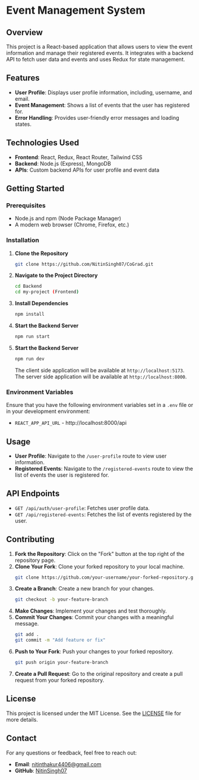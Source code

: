 # Event Management System

## Overview

This project is a React-based application that allows users to view the event information and manage their registered events. It integrates with a backend API to fetch user data and events and uses Redux for state management.

## Features

- **User Profile**: Displays user profile information, including, username, and email.
- **Event Management**: Shows a list of events that the user has registered for.
- **Error Handling**: Provides user-friendly error messages and loading states.

## Technologies Used

- **Frontend**: React, Redux, React Router, Tailwind CSS
- **Backend**: Node.js (Express), MongoDB 
- **APIs**: Custom backend APIs for user profile and event data

## Getting Started

### Prerequisites

- Node.js and npm (Node Package Manager)
- A modern web browser (Chrome, Firefox, etc.)

### Installation

1. **Clone the Repository**
    ```bash
    git clone https://github.com/NitinSingh07/CoGrad.git
    ```

2. **Navigate to the Project Directory**
    ```bash
    cd Backend
    cd my-project (Frontend)
    ```

3. **Install Dependencies**
    ```bash
    npm install
    ```

4. **Start the Backend Server**
    ```bash
    npm run start
    ```

5. **Start the Backend Server**
    ```bash
    npm run dev
    ```   
    The client side application will be available at `http://localhost:5173`.
    The server side application will be available at `http://localhost:8000`.

### Environment Variables

Ensure that you have the following environment variables set in a `.env` file or in your development environment:

- `REACT_APP_API_URL` - http://localhost:8000/api

## Usage

- **User Profile**: Navigate to the `/user-profile` route to view user information.
- **Registered Events**: Navigate to the `/registered-events` route to view the list of events the user is registered for.

## API Endpoints

- `GET /api/auth/user-profile`: Fetches user profile data.
- `GET /api/registered-events`: Fetches the list of events registered by the user.

## Contributing

1. **Fork the Repository**: Click on the "Fork" button at the top right of the repository page.
2. **Clone Your Fork**: Clone your forked repository to your local machine.
    ```bash
    git clone https://github.com/your-username/your-forked-repository.git
    ```
3. **Create a Branch**: Create a new branch for your changes.
    ```bash
    git checkout -b your-feature-branch
    ```
4. **Make Changes**: Implement your changes and test thoroughly.
5. **Commit Your Changes**: Commit your changes with a meaningful message.
    ```bash
    git add .
    git commit -m "Add feature or fix"
    ```
6. **Push to Your Fork**: Push your changes to your forked repository.
    ```bash
    git push origin your-feature-branch
    ```
7. **Create a Pull Request**: Go to the original repository and create a pull request from your forked repository.

## License

This project is licensed under the MIT License. See the [LICENSE](LICENSE) file for more details.

## Contact

For any questions or feedback, feel free to reach out:

- **Email**: [nitinthakur4406@gmail.com](mailto:nitinthakur4406@gmail.com)
- **GitHub**: [NitinSingh07](https://github.com/NitinSingh07)
